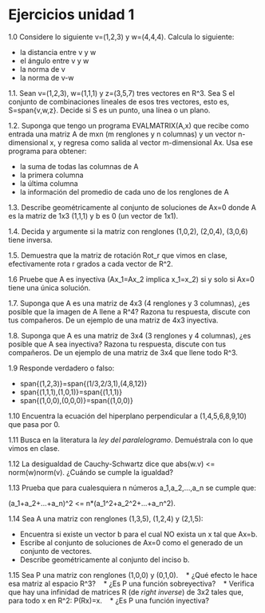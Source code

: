 
# Ejercicios unidad 1

1.0 Considere lo siguiente v=(1,2,3) y w=(4,4,4). Calcula lo siguiente:
 * la distancia entre v y w
 * el ángulo entre v y w
 * la norma de v
 * la norma de v-w
    
1.1. Sean v=(1,2,3), w=(1,1,1) y z=(3,5,7) tres vectores en R^3. Sea S el conjunto de combinaciones lineales de esos tres vectores, esto es, S=span{v,w,z}. Decide si S es un punto, una línea o un plano.

1.2. Suponga que tengo un programa EVALMATRIX(A,x) que recibe como entrada una matriz A de mxn (m renglones y n columnas) y un vector n-dimensional x, y regresa como salida al vector m-dimensional Ax. Usa ese programa para obtener:
  * la suma de todas las columnas de A
  * la primera columna
  * la última columna
  * la información del promedio de cada uno de los renglones de A
  
1.3. Describe geométricamente al conjunto de soluciones de Ax=0 donde A es la matriz de 1x3 (1,1,1) y b es  0 (un vector de 1x1).

1.4. Decida y argumente si la matriz con renglones (1,0,2), (2,0,4), (3,0,6) tiene inversa.

1.5. Demuestra que la matriz de rotación Rot_r que vimos en clase, efectivamente rota r grados a cada vector de R^2.

1.6  Pruebe que A es inyectiva (Ax_1=Ax_2 implica x_1=x_2) si y solo si Ax=0 tiene una única solución.

1.7. Suponga que A es una matriz de 4x3 (4 renglones y 3 columnas), ¿es posible que la imagen de A llene a R^4? Razona tu respuesta, discute con tus compañeros. De un ejemplo de una matriz de 4x3 inyectiva.

1.8. Suponga que A es una matriz de 3x4 (3 renglones y 4 columnas), ¿es posible que A sea inyectiva? Razona tu respuesta, discute con tus compañeros. De un ejemplo de una matriz de 3x4 que llene todo R^3.

1.9 Responde verdadero o falso:
   * span{(1,2,3)}=span{(1/3,2/3,1),(4,8,12)}
   * span{(1,1,1),(1,0,1)}=span{(1,1,1)}
   * span{(1,0,0),(0,0,0)}=span{(1,0,0)}
   
1.10  Encuentra la ecuación del hiperplano perpendicular a (1,4,5,6,8,9,10) que pasa por 0.

1.11 Busca en la literatura la *ley del paralelogramo*. Demuéstrala con lo que vimos en clase.

1.12 La desigualdad de Cauchy-Schwartz dice que abs(w.v) <= norm(w)norm(v). ¿Cuándo se cumple la igualdad?

1.13 Prueba que para cualesquiera n números a_1,a_2,...,a_n se cumple que:
    
   (a_1+a_2+...+a_n)^2 <= n*(a_1^2+a_2^2+...+a_n^2).

1.14 Sea A una matriz con renglones (1,3,5), (1,2,4) y (2,1,5):

   *  Encuentra si existe un vector  b para el cual NO exista un x tal que Ax=b.
   *  Escribe al conjunto de soluciones de Ax=0 como el generado de un conjunto de vectores.
   *  Describe geométricamente al conjunto del inciso b.
    
1.15 Sea P una matriz con renglones (1,0,0) y (0,1,0).
    * ¿Qué efecto le hace esa matriz al espacio R^3?
    * ¿Es P una función sobreyectiva?
    * Verifica que hay una infinidad de matrices R (de *right inverse*) de 3x2 tales que, para todo x en R^2:
        P(Rx)=x.
    * ¿Es P una función inyectiva?

